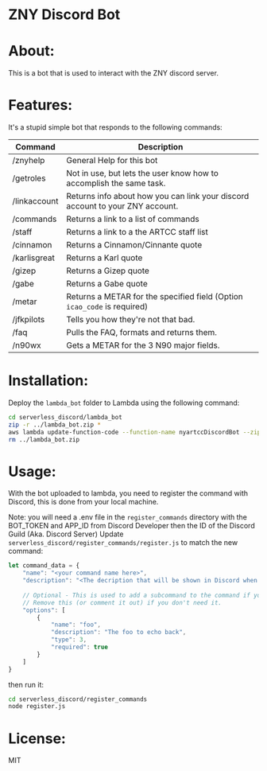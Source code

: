 # ZNY Discord Bot

# About:
This is a bot that is used to interact with the ZNY discord server.

# Features:
It's a stupid simple bot that responds to the following commands:

| Command      | Description                                                                   | 
|--------------|-------------------------------------------------------------------------------|
| /znyhelp     | General Help for this bot                                                     |
| /getroles    | Not in use, but lets the user know how to accomplish the same task.           |
| /linkaccount | Returns info about how you can link your discord account to your ZNY account. |
| /commands    | Returns a link to a list of commands                                          |
| /staff       | Returns a link to a the ARTCC staff list                                      |
| /cinnamon    | Returns a Cinnamon/Cinnante quote                                             |
| /karlisgreat | Returns a Karl quote                                                          |
| /gizep       | Returns a Gizep quote                                                         |
| /gabe        | Returns a Gabe quote                                                          |
| /metar       | Returns a METAR for the specified field (Option `icao_code` is required)      |
| /jfkpilots   | Tells you how they're not that bad.                                           |
| /faq         | Pulls the FAQ, formats and returns them.                                      |
| /n90wx       | Gets a METAR for the 3 N90 major fields.                                      |


# Installation:
Deploy the `lambda_bot` folder to Lambda using the following command:
```bash
cd serverless_discord/lambda_bot
zip -r ../lambda_bot.zip *
aws lambda update-function-code --function-name nyartccDiscordBot --zip-file fileb://../lambda_bot.zip
rm ../lambda_bot.zip
```

# Usage:
With the bot uploaded to lambda, you need to register the command with Discord, this is done from your local machine.

Note: you will need a .env file in the `register_commands` directory with the BOT_TOKEN and APP_ID from Discord Developer then the ID of the Discord Guild (Aka. Discord Server)
Update `serverless_discord/register_commands/register.js` to match the new command:

```javascript
let command_data = {
    "name": "<your command name here>",
    "description": "<The decription that will be shown in Discord when users start typing the command name>",
    
    // Optional - This is used to add a subcommand to the command if you need it. Example: /metar <ICAO>
    // Remove this (or comment it out) if you don't need it.
    "options": [
        {
            "name": "foo",
            "description": "The foo to echo back",
            "type": 3,
            "required": true
        }
    ]
}
```

then run it:

```bash
cd serverless_discord/register_commands
node register.js
```

# License: 
MIT